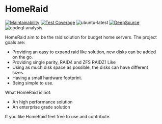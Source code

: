 # HomeRaid

[![Maintainability](https://api.codeclimate.com/v1/badges/bbfe60bb064fbfb9d6c8/maintainability)](https://codeclimate.com/github/apollace/HomeRaid/maintainability)
[![Test Coverage](https://api.codeclimate.com/v1/badges/bbfe60bb064fbfb9d6c8/test_coverage)](https://codeclimate.com/github/apollace/HomeRaid/test_coverage)
![ubuntu-latest](https://github.com/apollace/HomeRaid/actions/workflows/ubuntu-latest.yml/badge.svg)
[![DeepSource](https://deepsource.io/gh/apollace/HomeRaid.svg/?label=active+issues&show_trend=true&token=OLmPHzhEOW-wemQxLx2w9ka3)](https://deepsource.io/gh/apollace/HomeRaid/?ref=repository-badge)
![codeql-analysis](https://github.com/apollace/HomeRaid/actions/workflows/codeql-analysis.yml/badge.svg)

HomeRaid aim to be the raid solution for budget home servers. The project goals are: 

  - Providing an easy to expand raid like solution, new disks can be added on the go.
  - Providing single parity, RAID4 and ZFS RAIDZ1 Like
  - Using as much disk space as possible, the disks can have different sizes.
  - Having a small hardware footprint.
  - Being simple to use.
 
 What HomeRaid is not:
  
  - An high performance solution 
  - An enterprise grade solution

If you like HomeRaid feel free to use and contribute.


